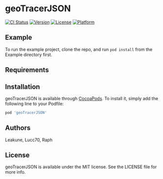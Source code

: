 # geoTracerJSON

[![CI Status](https://img.shields.io/travis/Leakune/geoTracerJSON.svg?style=flat)](https://travis-ci.org/Leakune/geoTracerJSON)
[![Version](https://img.shields.io/cocoapods/v/geoTracerJSON.svg?style=flat)](https://cocoapods.org/pods/geoTracerJSON)
[![License](https://img.shields.io/cocoapods/l/geoTracerJSON.svg?style=flat)](https://cocoapods.org/pods/geoTracerJSON)
[![Platform](https://img.shields.io/cocoapods/p/geoTracerJSON.svg?style=flat)](https://cocoapods.org/pods/geoTracerJSON)

## Example

To run the example project, clone the repo, and run `pod install` from the Example directory first.

## Requirements

## Installation

geoTracerJSON is available through [CocoaPods](https://cocoapods.org). To install
it, simply add the following line to your Podfile:

```ruby
pod 'geoTracerJSON'
```

## Authors

Leakune,
Lucc70,
Raph

## License

geoTracerJSON is available under the MIT license. See the LICENSE file for more info.
